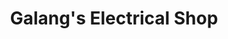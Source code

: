 ---
title: "Galang's Electrical Shop"
url: /puerto-princesa/galangs-electrical-shop/
shop: Autowerkstatt
---